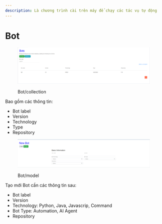 ```yaml
---
description: Là chương trình cài trên máy để chạy các tác vụ tự động
---
```


# Bot

<figure><img src="../.gitbook/assets/image.png" alt=""><figcaption><p>Bot/collection</p></figcaption></figure>

Bao gồm các thông tin:

* Bot label
* Version
* Technology
* Type
* Repository

<figure><img src="../.gitbook/assets/image (13).png" alt=""><figcaption><p>Bot/model</p></figcaption></figure>

Tạo mới Bot cần các thông tin sau:

* Bot label
* Version
* Technology: Python, Java, Javascrip, Command
* Bot Type: Automation, AI Agent
* Repository
